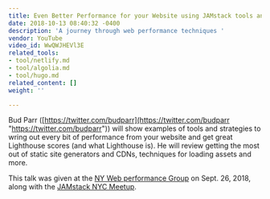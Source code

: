```yaml
---
title: Even Better Performance for your Website using JAMstack tools and Techniques
date: 2018-10-13 08:40:32 -0400
description: 'A journey through web performance techniques '
vendor: YouTube
video_id: WwQWJHEVl3E
related_tools:
- tool/netlify.md
- tool/algolia.md
- tool/hugo.md
related_content: []
weight: ''

---
```

Bud Parr ([https://twitter.com/budparr](https://twitter.com/budparr "https://twitter.com/budparr")) will show examples of tools and strategies to wring out every bit of performance from your website and get great Lighthouse scores (and what Lighthouse is). He will review getting the most out of static site generators and CDNs, techniques for loading assets and more.

This talk was given at the [NY Web performance Group](https://www.meetup.com/Web-Performance-NY/) on Sept. 26, 2018, along with the [JAMstack NYC Meetup](https://www.meetup.com/JAMstack-nyc/events/254382732/).